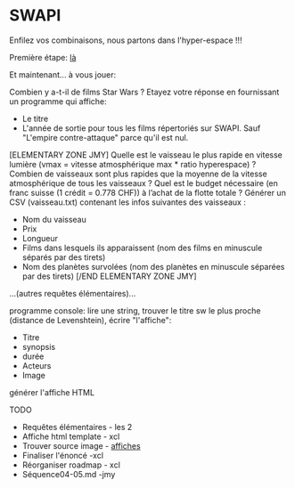 # SWAPI

Enfilez vos combinaisons, nous partons dans l'hyper-espace !!!

Première étape: [là](https://swapi.dev/)

Et maintenant... à vous jouer:

Combien y a-t-il de films Star Wars ? Etayez votre réponse en fournissant un programme qui affiche:
  - Le titre
  - L'année de sortie
pour tous les films répertoriés sur SWAPI. Sauf "L'empire contre-attaque" parce qu'il est nul.

[ELEMENTARY ZONE JMY]
Quelle est le vaisseau le plus rapide en vitesse lumière (vmax = vitesse atmosphérique max * ratio hyperespace) ?
Combien de vaisseaux sont plus rapides que la moyenne de la vitesse atmosphérique de tous les vaisseaux ?
Quel est le budget nécessaire (en franc suisse (1 crédit = 0.778 CHF)) à l’achat de la flotte totale ?
Générer un CSV (vaisseau.txt) contenant les infos suivantes des vaisseaux : 
- Nom du vaisseau
- Prix
- Longueur
- Films dans lesquels ils apparaissent (nom des films en minuscule séparés par des tirets)
- Nom des planètes survolées (nom des planètes en minuscule séparées par des tirets)
[/END ELEMENTARY ZONE JMY]

...(autres requêtes élémentaires)...

programme console: lire une string, trouver le titre sw le plus proche (distance de Levenshtein), écrire "l'affiche": 
  - Titre
  - synopsis
  - durée
  - Acteurs
  - Image

générer l'affiche HTML


TODO
- Requêtes élémentaires - les 2
- Affiche html template - xcl
- Trouver source image - [affiches](./sw-affiches.zip)
- Finaliser l'énoncé -xcl
- Réorganiser roadmap - xcl
- Séquence04-05.md -jmy